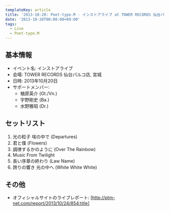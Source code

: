 ```yaml
---
templateKey: article
title: '2013-10-20: Poet-type.M - インストアライブ at TOWER RECORDS 仙台パルコ店'
date: '2013-10-20T00:00:00+09:00'
tags:
  - Live
  - Poet-type.M
---
```

## 基本情報

* イベント名: インストアライブ
* 会場: TOWER RECORDS 仙台パルコ店, 宮城
* 日時: 2013年10月20日
* サポートメンバー:
  * 楢原英介 (Gt./Vn.)
  * 宇野剛史 (Ba.)
  * 水野雅昭 (Dr.)

## セットリスト

1. 光の粒子 埃の中で (Departures)
1. 君と僕 (Flowers)
1. 調律するかのように (Over The Rainbow)
1. Music From Twilight
1. 長い序章の終わり (Law Name)
1. 誇りの響き 光の中へ (White White White)

## その他

* オフィシャルサイトのライブレポート: [http://ptm-net.com/report/2013/10/24/854:title]
